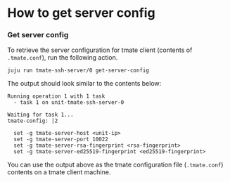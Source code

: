 # How to get server config

### Get server config

To retrieve the server configuration for tmate client (contents of `.tmate.conf`), run the
following action.

```
juju run tmate-ssh-server/0 get-server-config
```

The output should look similar to the contents below:

```
Running operation 1 with 1 task
  - task 1 on unit-tmate-ssh-server-0

Waiting for task 1...
tmate-config: |2

  set -g tmate-server-host <unit-ip>
  set -g tmate-server-port 10022
  set -g tmate-server-rsa-fingerprint <rsa-fingerprint>
  set -g tmate-server-ed25519-fingerprint <ed25519-fingerprint>
```

You can use the output above as the tmate configuration file (`.tmate.conf`) contents on a tmate
client machine.